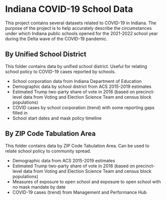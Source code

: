 # Indiana COVID-19 School Data

This project contains several datasets related to COVID-19 in Indiana. The purpose of the project is to help accurately describe the circumstances under which Indiana public schools opened for the 2021-2022 school year during the Delta wave of the COVID-19 pandemic.

## By Unified School District

This folder contains data by unified school district. Useful for relating school policy to COVID-19 cases reported by schools.

* School corporation data from Indiana Department of Education
* Demographic data by school district from ACS 2015-2019 estimates
* Estimated Trump two-party share of vote in 2016 (based on precinct-level data from Voting and Election Science Team and census block populations)
* COVID cases by school corporation (trend) with some reporting gaps filled in
* School start dates and mask policy timeline

## By ZIP Code Tabulation Area

This folder contains data by ZIP Code Tabulation Area. Can be used to relate school policy to community spread.

* Demographic data from ACS 2015-2019 estimates
* Estimated Trump two-party share of vote in 2016 (based on precinct-level data from Voting and Election Science Team and census block populations)
* Measures of exposure to open school and exposure to open school with no mask mandate by date
* COVID-19 cases (trend) from Management and Performance Hub